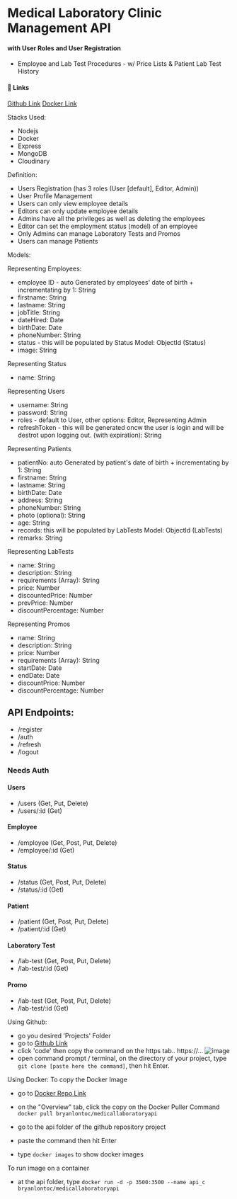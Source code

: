
# Medical Laboratory Clinic Management  API
#### with User Roles and User Registration
- Employee and Lab Test Procedures - w/ Price Lists & Patient Lab Test History

#### 🔗 Links
[Github Link](https://github.com/bryanlontoc06/sml)
[Docker Link](https://hub.docker.com/r/bryanlontoc/medicallaboratoryapi)

Stacks Used:
- Nodejs
- Docker
- Express
- MongoDB
- Cloudinary


Definition:
- Users Registration (has 3 roles (User [default], Editor, Admin))
- User Profile Management
- Users can only view employee details
- Editors can only update employee details
- Admins have all the privileges as well as deleting the employees
- Editor can set the employment status (model) of an employee
- Only Admins can manage Laboratory Tests and Promos
- Users can manage Patients


Models:

Representing Employees:
- employee ID - auto Generated by employees' date of birth + incrementating by 1: String
- firstname: String
- lastname: String
- jobTitle: String
- dateHired: Date
- birthDate: Date
- phoneNumber: String
- status - this will be populated by Status Model: ObjectId (Status)
- image: String

Representing Status
- name: String

Representing Users
- username: String
- password: String
- roles - default to User, other options: Editor, Representing Admin
- refreshToken - this will be generated oncw the user is login and will be destrot upon logging out. (with expiration): String

Representing Patients
- patientNo: auto Generated by patient's date of birth + incrementating by 1: String
- firstname: String
- lastname: String
- birthDate: Date
- address: String
- phoneNumber: String
- photo (optional): String
- age: String
- records: this will be populated by LabTests Model: ObjectId (LabTests)
- remarks: String

Representing LabTests
- name: String
- description: String
- requirements (Array): String
- price: Number
- discountedPrice: Number
- prevPrice: Number
- discountPercentage: Number

Representing Promos
- name: String
- description: String
- price: Number
- requirements (Array): String
- startDate: Date
- endDate: Date
- discountPrice: Number
- discountPercentage: Number


## API Endpoints:

- /register
- /auth
- /refresh
- /logout

### Needs Auth
#### Users
- /users (Get, Put, Delete)
- /users/:id (Get)
#### Employee
- /employee (Get, Post, Put, Delete)
- /employee/:id (Get)
#### Status
- /status (Get, Post, Put, Delete)
- /status/:id (Get)
#### Patient
- /patient (Get, Post, Put, Delete)
- /patient/:id (Get)
#### Laboratory Test
- /lab-test (Get, Post, Put, Delete)
- /lab-test/:id (Get)
#### Promo
- /lab-test (Get, Post, Put, Delete)
- /lab-test/:id (Get)

Using Github:
- go you desired 'Projects' Folder
- go to [Github Link](https://github.com/bryanlontoc06/sml)
- click 'code' then copy the command on the https tab.. https://...
![image](https://github.com/bryanlontoc06/sml/assets/85468571/76cf8a81-d936-4ec5-ae23-1d5059f60646)
- open command prompt / terminal, on the directory of your project, type `git clone [paste here the command]`, then  hit Enter.


Using Docker:
To copy the Docker Image
- go to [Docker Repo Link](https://hub.docker.com/r/bryanlontoc/medicallaboratoryapi)
- on the "Overview" tab, click the copy on the Docker Puller Command `docker pull bryanlontoc/medicallaboratoryapi`
- go to the api folder of the github repository project
- paste the command then hit Enter

- type `docker images` to show docker images

To run image on a container
- at the api folder, type `docker run -d -p 3500:3500 --name api_c bryanlontoc/medicallaboratoryapi`

